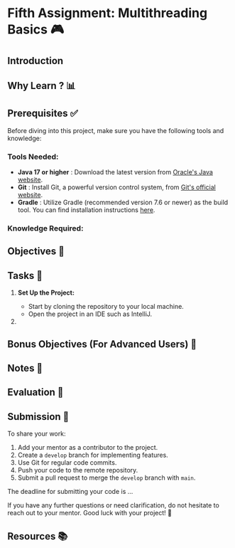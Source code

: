 # Fifth Assignment: Multithreading Basics 🎮

## Introduction

## Why Learn ? 📊

## Prerequisites ✅

Before diving into this project, make sure you have the following tools and knowledge:

### Tools Needed:

- **Java 17 or higher** : Download the latest version from [Oracle's Java website](https://www.oracle.com/java/technologies/downloads/).
- **Git** : Install Git, a powerful version control system, from [Git's official website](https://git-scm.com/downloads).
- **Gradle** : Utilize Gradle (recommended version 7.6 or newer) as the build tool. You can find installation instructions [here](https://gradle.org/install/).

### Knowledge Required:

## Objectives 🎯

## Tasks 📝

1. **Set Up the Project:**

   - Start by cloning the repository to your local machine.
   - Open the project in an IDE such as IntelliJ.

2.

## Bonus Objectives (For Advanced Users) 🌟

## Notes 📝

## Evaluation 🧐

## Submission 📁

To share your work:

1. Add your mentor as a contributor to the project.
2. Create a `develop` branch for implementing features.
3. Use Git for regular code commits.
4. Push your code to the remote repository.
5. Submit a pull request to merge the `develop` branch with `main`.

The deadline for submitting your code is ...

If you have any further questions or need clarification, do not hesitate to reach out to your mentor. Good luck with your project! 🌟

## Resources 📚
